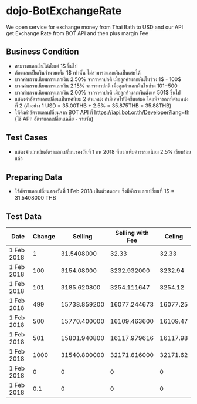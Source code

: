 # dojo-BotExchangeRate

We open service for exchange money from Thai Bath to USD
and our API get Exchange Rate from BOT API and then plus margin Fee

## Business Condition
- สามารถแลกเงินได้ตั้งแต่ 1$ ขึ้นไป
- ต้องแลกเป็นเงินจำนวนเต็ม 1$ เท่านั้น ไม่สามารถแลกเงินเป็นเศษได้
- บวกค่าธรรมเนียมการแลกเงิน 2.50% จากราคาปกติ เมื่อลูกค้าแลกเงินในช่วง 1$ - 100$
- บวกค่าธรรมเนียมการแลกเงิน 2.15% จากราคาปกติ เมื่อลูกค้าแลกเงินในช่วง 101$-500$
- บวกค่าธรรมเนียมการแลกเงิน 2.00% จากราคาปกติ เมื่อลูกค้าแลกเงินตั้งแต่ 501$ ขึ้นไป
- แสดงค่าอัตราแลกเปลี่ยนเป็นทศนิยม 2 ตำแหน่ง ถ้ามีเศษให้ปัดขึ้นเสมอ โดยพิจารณาที่ตำแหน่งที่ 2 (ตัวอย่าง 1 USD = 35.00THB + 2.5% = 35.875THB = 35.88THB)
- ให้ดึงค่าอัตราแลกเปลี่ยนจาก BOT API ที่ https://iapi.bot.or.th/Developer?lang=th (ใช้ API: อัตราแลกเปลี่ยนเฉลี่ย - รายวัน)

## Test Cases
- แสดงจำนวนเงินอัตราแลกเปลี่ยนของวันที่ 1 กพ 2018 ที่บวกเพิ่มค่าธรรมเนียม 2.5% เรียบร้อยแล้ว

## Preparing Data
- ใช้อัตราแลกเปลี่ยนของวันที่ 1 Feb 2018 เป็นตัวทดสอบ ซึ่งมีอัตราแลกเปลี่ยนที่ 1$ = 31.5408000 THB

## Test Data

|Date | Change | Selling | Selling with Fee | Celing |
|-----|--------|---------|------------------|--------|
| 1 Feb 2018 | 1 | 31.5408000 | 32.33 | 32.33 |
| 1 Feb 2018 | 100 | 3154.08000 | 3232.932000 | 3232.94 |
| 1 Feb 2018 | 101 | 3185.620800 | 3254.111647 | 3254.12 |
| 1 Feb 2018 | 499 | 15738.859200 | 16077.244673 | 16077.25 |
| 1 Feb 2018 | 500 | 15770.400000 | 16109.463600 | 16109.47 |
| 1 Feb 2018 | 501 | 15801.940800 | 16117.979616 | 16117.98 |
| 1 Feb 2018 | 1000 | 31540.800000 | 32171.616000 | 32171.62 |
| 1 Feb 2018 | 0 | 0 | 0 | 0 |
| 1 Feb 2018 | 0.1 | 0 | 0 | 0 |
